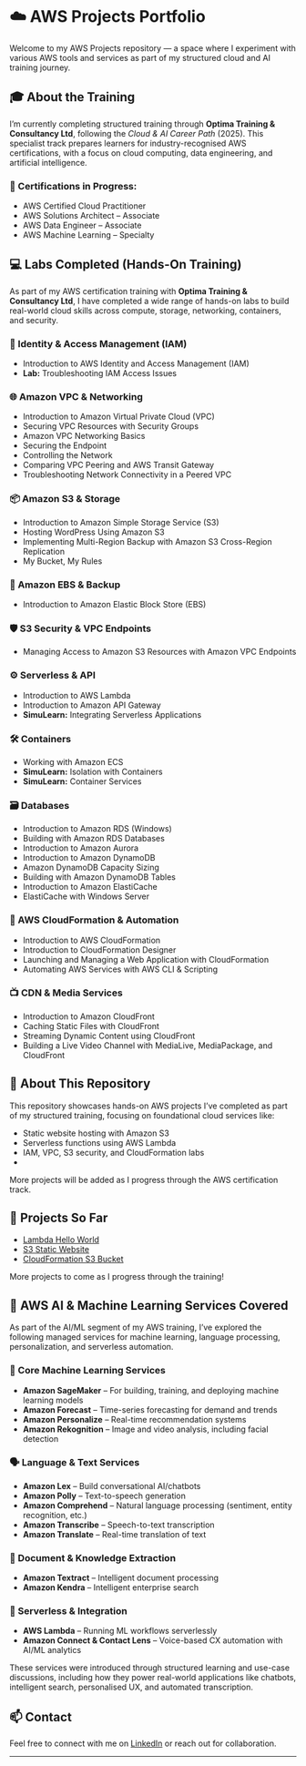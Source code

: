 # ☁️ AWS Projects Portfolio

Welcome to my AWS Projects repository — a space where I experiment with various AWS tools and services as part of my structured cloud and AI training journey.

## 🎓 About the Training

I’m currently completing structured training through **Optima Training & Consultancy Ltd**, following the *Cloud & AI Career Path* (2025). This specialist track prepares learners for industry-recognised AWS certifications, with a focus on cloud computing, data engineering, and artificial intelligence.

### 📜 Certifications in Progress:
- AWS Certified Cloud Practitioner
- AWS Solutions Architect – Associate
- AWS Data Engineer – Associate
- AWS Machine Learning – Specialty

## 💻 Labs Completed (Hands-On Training)

As part of my AWS certification training with **Optima Training & Consultancy Ltd**, I have completed a wide range of hands-on labs to build real-world cloud skills across compute, storage, networking, containers, and security.

### 🔐 Identity & Access Management (IAM)
- Introduction to AWS Identity and Access Management (IAM)
- **Lab:** Troubleshooting IAM Access Issues

### 🌐 Amazon VPC & Networking
- Introduction to Amazon Virtual Private Cloud (VPC)
- Securing VPC Resources with Security Groups
- Amazon VPC Networking Basics
- Securing the Endpoint
- Controlling the Network
- Comparing VPC Peering and AWS Transit Gateway
- Troubleshooting Network Connectivity in a Peered VPC

### 📦 Amazon S3 & Storage
- Introduction to Amazon Simple Storage Service (S3)
- Hosting WordPress Using Amazon S3
- Implementing Multi-Region Backup with Amazon S3 Cross-Region Replication
- My Bucket, My Rules

### 💽 Amazon EBS & Backup
- Introduction to Amazon Elastic Block Store (EBS)

### 🛡️ S3 Security & VPC Endpoints
- Managing Access to Amazon S3 Resources with Amazon VPC Endpoints

### ⚙️ Serverless & API
- Introduction to AWS Lambda
- Introduction to Amazon API Gateway
- **SimuLearn:** Integrating Serverless Applications

### 🛠️ Containers
- Working with Amazon ECS
- **SimuLearn:** Isolation with Containers
- **SimuLearn:** Container Services

### 🗃️ Databases
- Introduction to Amazon RDS (Windows)
- Building with Amazon RDS Databases
- Introduction to Amazon Aurora
- Introduction to Amazon DynamoDB
- Amazon DynamoDB Capacity Sizing
- Building with Amazon DynamoDB Tables
- Introduction to Amazon ElastiCache
- ElastiCache with Windows Server

### 🧱 AWS CloudFormation & Automation
- Introduction to AWS CloudFormation
- Introduction to CloudFormation Designer
- Launching and Managing a Web Application with CloudFormation
- Automating AWS Services with AWS CLI & Scripting

### 📺 CDN & Media Services
- Introduction to Amazon CloudFront
- Caching Static Files with CloudFront
- Streaming Dynamic Content using CloudFront
- Building a Live Video Channel with MediaLive, MediaPackage, and CloudFront

## 📁 About This Repository

This repository showcases hands-on AWS projects I’ve completed as part of my structured training, focusing on foundational cloud services like:

- Static website hosting with Amazon S3
- Serverless functions using AWS Lambda
- IAM, VPC, S3 security, and CloudFormation labs
- 
More projects will be added as I progress through the AWS certification track.


## 📂 Projects So Far

- [Lambda Hello World](./lambda-helloworld/Lambda_HelloWorld.md)
- [S3 Static Website](./s3-static-site/S3_StaticWebsite.md)
- [CloudFormation S3 Bucket](./cloudformation-s3/CloudFormation_S3.md)

More projects to come as I progress through the training!

## 🤖 AWS AI & Machine Learning Services Covered

As part of the AI/ML segment of my AWS training, I’ve explored the following managed services for machine learning, language processing, personalization, and serverless automation.

### 🧠 Core Machine Learning Services
- **Amazon SageMaker** – For building, training, and deploying machine learning models
- **Amazon Forecast** – Time-series forecasting for demand and trends
- **Amazon Personalize** – Real-time recommendation systems
- **Amazon Rekognition** – Image and video analysis, including facial detection

### 🗣️ Language & Text Services
- **Amazon Lex** – Build conversational AI/chatbots
- **Amazon Polly** – Text-to-speech generation
- **Amazon Comprehend** – Natural language processing (sentiment, entity recognition, etc.)
- **Amazon Transcribe** – Speech-to-text transcription
- **Amazon Translate** – Real-time translation of text

### 🧾 Document & Knowledge Extraction
- **Amazon Textract** – Intelligent document processing
- **Amazon Kendra** – Intelligent enterprise search

### 🧩 Serverless & Integration
- **AWS Lambda** – Running ML workflows serverlessly
- **Amazon Connect & Contact Lens** – Voice-based CX automation with AI/ML analytics

These services were introduced through structured learning and use-case discussions, including how they power real-world applications like chatbots, intelligent search, personalised UX, and automated transcription.

## 📫 Contact

Feel free to connect with me on [LinkedIn](https://www.linkedin.com/in/ruhailrana/) or reach out for collaboration.

---
